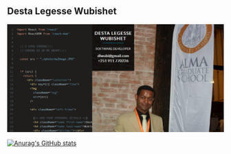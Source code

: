 ## Desta Legesse Wubishet
<img src="./images/Profile_Alma.png" alt="My profile picture" />

[![Anurag's GitHub stats](https://github-readme-stats.vercel.app/api?username=dlwub)](https://github.com/anuraghazra/github-readme-stats)

